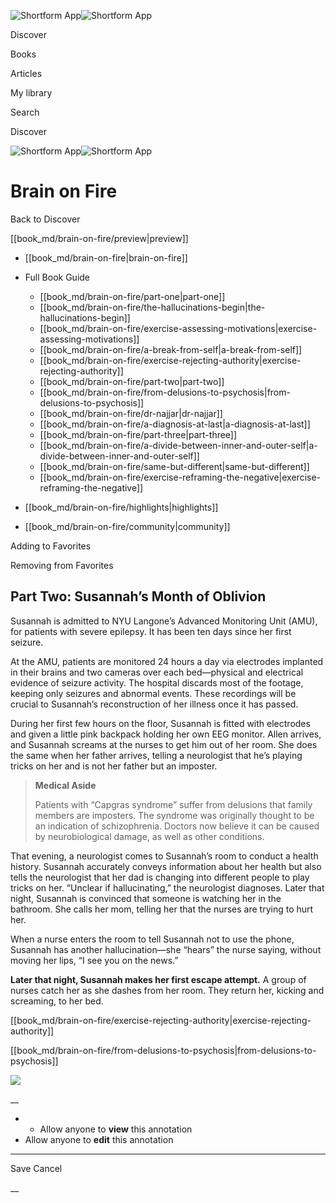 ![Shortform App](/img/logo.36a2399e.svg)![Shortform App](/img/logo-dark.70c1b072.svg)

Discover

Books

Articles

My library

Search

Discover

![Shortform App](/img/logo.36a2399e.svg)![Shortform App](/img/logo-dark.70c1b072.svg)

# Brain on Fire

Back to Discover

[[book_md/brain-on-fire/preview|preview]]

  * [[book_md/brain-on-fire|brain-on-fire]]
  * Full Book Guide

    * [[book_md/brain-on-fire/part-one|part-one]]
    * [[book_md/brain-on-fire/the-hallucinations-begin|the-hallucinations-begin]]
    * [[book_md/brain-on-fire/exercise-assessing-motivations|exercise-assessing-motivations]]
    * [[book_md/brain-on-fire/a-break-from-self|a-break-from-self]]
    * [[book_md/brain-on-fire/exercise-rejecting-authority|exercise-rejecting-authority]]
    * [[book_md/brain-on-fire/part-two|part-two]]
    * [[book_md/brain-on-fire/from-delusions-to-psychosis|from-delusions-to-psychosis]]
    * [[book_md/brain-on-fire/dr-najjar|dr-najjar]]
    * [[book_md/brain-on-fire/a-diagnosis-at-last|a-diagnosis-at-last]]
    * [[book_md/brain-on-fire/part-three|part-three]]
    * [[book_md/brain-on-fire/a-divide-between-inner-and-outer-self|a-divide-between-inner-and-outer-self]]
    * [[book_md/brain-on-fire/same-but-different|same-but-different]]
    * [[book_md/brain-on-fire/exercise-reframing-the-negative|exercise-reframing-the-negative]]
  * [[book_md/brain-on-fire/highlights|highlights]]
  * [[book_md/brain-on-fire/community|community]]



Adding to Favorites 

Removing from Favorites 

## Part Two: Susannah’s Month of Oblivion

Susannah is admitted to NYU Langone’s Advanced Monitoring Unit (AMU), for patients with severe epilepsy. It has been ten days since her first seizure.

At the AMU, patients are monitored 24 hours a day via electrodes implanted in their brains and two cameras over each bed—physical and electrical evidence of seizure activity. The hospital discards most of the footage, keeping only seizures and abnormal events. These recordings will be crucial to Susannah’s reconstruction of her illness once it has passed.

During her first few hours on the floor, Susannah is fitted with electrodes and given a little pink backpack holding her own EEG monitor. Allen arrives, and Susannah screams at the nurses to get him out of her room. She does the same when her father arrives, telling a neurologist that he’s playing tricks on her and is not her father but an imposter.

> **Medical Aside**
> 
> Patients with “Capgras syndrome” suffer from delusions that family members are imposters. The syndrome was originally thought to be an indication of schizophrenia. Doctors now believe it can be caused by neurobiological damage, as well as other conditions.

That evening, a neurologist comes to Susannah’s room to conduct a health history. Susannah accurately conveys information about her health but also tells the neurologist that her dad is changing into different people to play tricks on her. “Unclear if hallucinating,” the neurologist diagnoses. Later that night, Susannah is convinced that someone is watching her in the bathroom. She calls her mom, telling her that the nurses are trying to hurt her.

When a nurse enters the room to tell Susannah not to use the phone, Susannah has another hallucination—she “hears” the nurse saying, without moving her lips, “I see you on the news.”

**Later that night, Susannah makes her first escape attempt.** A group of nurses catch her as she dashes from her room. They return her, kicking and screaming, to her bed.

[[book_md/brain-on-fire/exercise-rejecting-authority|exercise-rejecting-authority]]

[[book_md/brain-on-fire/from-delusions-to-psychosis|from-delusions-to-psychosis]]

![](https://bat.bing.com/action/0?ti=56018282&Ver=2&mid=e2b32288-94f1-4ec5-bdcb-8366c64de2eb&sid=49fff5b0636c11eeb9c611038afc8668&vid=4a005010636c11ee80c703d4c4a7acd5&vids=0&msclkid=N&pi=0&lg=en-US&sw=800&sh=600&sc=24&nwd=1&tl=Shortform%20%7C%20Book&p=https%3A%2F%2Fwww.shortform.com%2Fapp%2Fbook%2Fbrain-on-fire%2Fpart-two&r=&lt=372&evt=pageLoad&sv=1&rn=770895)

__

  *   * Allow anyone to **view** this annotation
  * Allow anyone to **edit** this annotation



* * *

Save Cancel

__



